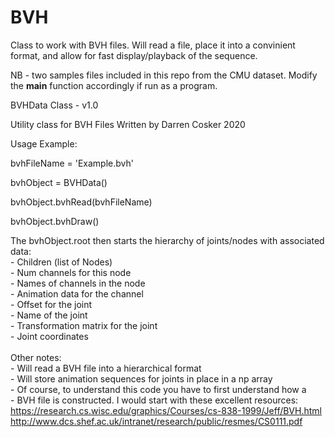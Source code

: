 # BVH
Class to work with BVH files. Will read a file, place it into a convinient format, and allow for fast display/playback of the sequence.

NB - two samples files included in this repo from the CMU dataset. Modify the __main__ function accordingly if run as a program.

BVHData Class - v1.0

Utility class for BVH Files
Written by Darren Cosker 2020

Usage Example:
    <p>bvhFileName = 'Example.bvh'</p>
    <p>bvhObject = BVHData()</p>
    <p>bvhObject.bvhRead(bvhFileName)</p>
    <p>bvhObject.bvhDraw()</p>

The bvhObject.root then starts the hierarchy of joints/nodes with associated data:<br>
    - Children (list of Nodes)<br>
    - Num channels for this node<br>
    - Names of channels in the node<br>
    - Animation data for the channel<br>
    - Offset for the joint<br>
    - Name of the joint<br>
    - Transformation matrix for the joint<br>
    - Joint coordinates<br>
    <br>
Other notes:<br>
    - Will read a BVH file into a hierarchical format<br>
    - Will store animation sequences for joints in place in a np array<br>
    - Of course, to understand this code you have to first understand how a <br>
    - BVH file is constructed. I would start with these excellent resources:<br>
        https://research.cs.wisc.edu/graphics/Courses/cs-838-1999/Jeff/BVH.html<br>
        http://www.dcs.shef.ac.uk/intranet/research/public/resmes/CS0111.pdf<br>

